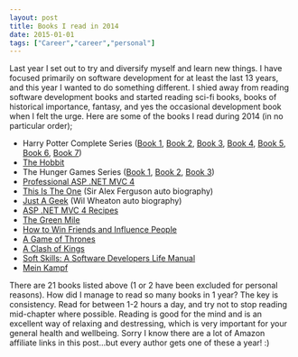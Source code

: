 ```yaml
---
layout: post
title: Books I read in 2014
date: 2015-01-01
tags: ["Career","career","personal"]
---
```


Last year I set out to try and diversify myself and learn new things.  I have focused primarily on software development for at least the last 13 years, and this year I wanted to do something different.  I shied away from reading software development books and started reading sci-fi books, books of historical importance, fantasy, and yes the occasional development book when I felt the urge. Here are some of the books I read during 2014 (in no particular order);

*   Harry Potter Complete Series ([Book 1](http://www.amazon.co.uk/gp/product/B00728DYME/ref=as_li_qf_sp_asin_il_tl?ie=UTF8&camp=1634&creative=6738&creativeASIN=B00728DYME&linkCode=as2&tag=jprecom-21&linkId=CGH6CIBGSFEEDRMH "Harry Potter and the Philosopher's Stone (Book 1) "), [Book 2](http://www.amazon.co.uk/gp/product/B00728DYII/ref=as_li_qf_sp_asin_il_tl?ie=UTF8&camp=1634&creative=6738&creativeASIN=B00728DYII&linkCode=as2&tag=jprecom-21&linkId=PT4TOGJUF7CP4ZTQ "Harry Potter and the Chamber of Secrets (Book 2) "), [Book 3](http://www.amazon.co.uk/gp/product/B00728DYQ0/ref=as_li_qf_sp_asin_il_tl?ie=UTF8&camp=1634&creative=6738&creativeASIN=B00728DYQ0&linkCode=as2&tag=jprecom-21&linkId=C5TL6ANY33PV66VC "Harry Potter and the Prisoner of Azkaban (Book 3) "), [Book 4](http://www.amazon.co.uk/gp/product/B00728DYBA/ref=as_li_qf_sp_asin_il_tl?ie=UTF8&camp=1634&creative=6738&creativeASIN=B00728DYBA&linkCode=as2&tag=jprecom-21&linkId=X24GBYIDPU26BCHS "Harry Potter and the Goblet of Fire (Book 4) "), [Book 5](http://www.amazon.co.uk/gp/product/B00728DYJM/ref=as_li_qf_sp_asin_il_tl?ie=UTF8&camp=1634&creative=6738&creativeASIN=B00728DYJM&linkCode=as2&tag=jprecom-21&linkId=JOOG6OULY3E7D7QZ "Harry Potter and the Order of the Phoenix (Book 5)"), [Book 6](http://www.amazon.co.uk/gp/product/B00728DYGA/ref=as_li_qf_sp_asin_il_tl?ie=UTF8&camp=1634&creative=6738&creativeASIN=B00728DYGA&linkCode=as2&tag=jprecom-21&linkId=AC4ULNTSYNRLIAWI "Harry Potter and the Half-Blood Prince (Book 6) "), [Book 7](http://www.amazon.co.uk/gp/product/B00728DY60/ref=as_li_qf_sp_asin_il_tl?ie=UTF8&camp=1634&creative=6738&creativeASIN=B00728DY60&linkCode=as2&tag=jprecom-21&linkId=NFY6D445TSYAYLZL "Harry Potter and the Deathly Hallows (Book 7) "))
*   [The Hobbit ](http://www.amazon.co.uk/gp/product/B002RI9ZY0/ref=as_li_qf_sp_asin_il_tl?ie=UTF8&camp=1634&creative=6738&creativeASIN=B002RI9ZY0&linkCode=as2&tag=jprecom-21&linkId=5VTXUVBPYKKHTXC2 "The Hobbit ")
*   The Hunger Games Series ([Book 1](http://www.amazon.co.uk/gp/product/B0083JCCX8/ref=as_li_qf_sp_asin_il_tl?ie=UTF8&camp=1634&creative=6738&creativeASIN=B0083JCCX8&linkCode=as2&tag=jprecom-21&linkId=T5YBZUDSWFYSQOQB "The Hunger Games (Hunger Games Trilogy Book 1)"), [Book 2](http://www.amazon.co.uk/gp/product/B006NXI58M/ref=as_li_qf_sp_asin_il_tl?ie=UTF8&camp=1634&creative=6738&creativeASIN=B006NXI58M&linkCode=as2&tag=jprecom-21&linkId=QHBXUOMDVDJJ7LJ5 "Catching Fire (Hunger Games Trilogy Book 2) "), [Book 3](http://www.amazon.co.uk/gp/product/B006NXICT4/ref=as_li_qf_sp_asin_il_tl?ie=UTF8&camp=1634&creative=6738&creativeASIN=B006NXICT4&linkCode=as2&tag=jprecom-21&linkId=IYXJHNIA4YBEFRW7 "Mockingjay (Hunger Games Trilogy Book 3) "))
*   [Professional ASP .NET MVC 4](http://www.amazon.co.uk/gp/product/B009F09SRM/ref=as_li_qf_sp_asin_il_tl?ie=UTF8&camp=1634&creative=6738&creativeASIN=B009F09SRM&linkCode=as2&tag=jprecom-21&linkId=YOFOZ2SQI5XL3BYK "Professional ASP.NET MVC 4 ")
*   [This Is The One](http://www.amazon.co.uk/gp/product/B0077FAZHO/ref=as_li_qf_sp_asin_il_tl?ie=UTF8&camp=1634&creative=6738&creativeASIN=B0077FAZHO&linkCode=as2&tag=jprecom-21&linkId=Q44ZCWCX7TFUFCHU "This is the One: Sir Alex Ferguson: The Uncut Story of a Football Genius ") (Sir Alex Ferguson auto biography)
*   [Just A Geek](http://www.amazon.co.uk/gp/product/B0026OR3OE/ref=as_li_qf_sp_asin_il_tl?ie=UTF8&camp=1634&creative=6738&creativeASIN=B0026OR3OE&linkCode=as2&tag=jprecom-21&linkId=PV6GZVIKNAYKQYN2 "Just a Geek: Unflinchingly honest tales of the search for life, love, and fulfillment beyond the Starship Enterprise ") (Wil Wheaton auto biography)
*   [ASP .NET MVC 4 Recipes](http://www.amazon.co.uk/gp/product/1430247738/ref=as_li_qf_sp_asin_il_tl?ie=UTF8&camp=1634&creative=6738&creativeASIN=1430247738&linkCode=as2&tag=jprecom-21&linkId=AQNPPIH7W52YLM2N "ASP.Net MVC 4 Recipes: A Problem-Solution Approach (Expert's Voice in .NET) ")
*   [The Green Mile](http://www.amazon.co.uk/gp/product/B004KSRZNI/ref=as_li_qf_sp_asin_il_tl?ie=UTF8&camp=1634&creative=6738&creativeASIN=B004KSRZNI&linkCode=as2&tag=jprecom-21&linkId=UVSNV2RVHHPYRHKC "The Green Mile ")
*   [How to Win Friends and Influence People](http://www.amazon.co.uk/gp/product/B0044XUINS/ref=as_li_qf_sp_asin_il_tl?ie=UTF8&camp=1634&creative=6738&creativeASIN=B0044XUINS&linkCode=as2&tag=jprecom-21&linkId=WD3TJLT6JACCLOKD "How to Win Friends and Influence People ")
*   [A Game of Thrones](http://www.amazon.co.uk/gp/product/B004GJXQ20/ref=as_li_qf_sp_asin_il_tl?ie=UTF8&camp=1634&creative=6738&creativeASIN=B004GJXQ20&linkCode=as2&tag=jprecom-21&linkId=IOPO7RB5BQTR64JF "A Game of Thrones (A Song of Ice and Fire, Book 1) ")
*   [A Clash of Kings](http://www.amazon.co.uk/gp/product/B004L9MFM2/ref=as_li_qf_sp_asin_il_tl?ie=UTF8&camp=1634&creative=6738&creativeASIN=B004L9MFM2&linkCode=as2&tag=jprecom-21&linkId=35Y5SCNRK4PXTPK6 "A Clash of Kings (A Song of Ice and Fire, Book 2) ")
*   [Soft Skills: A Software Developers Life Manual](http://www.amazon.co.uk/gp/product/1617292397/ref=as_li_qf_sp_asin_il_tl?ie=UTF8&camp=1634&creative=6738&creativeASIN=1617292397&linkCode=as2&tag=jprecom-21&linkId=QSSRAJRWEC4CI7DJ "Soft Skills: The software developer's life manual ")
*   [Mein Kampf](http://www.amazon.co.uk/gp/product/B00C6CHTX6/ref=as_li_qf_sp_asin_il_tl?ie=UTF8&camp=1634&creative=6738&creativeASIN=B00C6CHTX6&linkCode=as2&tag=jprecom-21&linkId=EQKNAFABW6ZQUEPZ "Mein Kampf ")

There are 21 books listed above (1 or 2 have been excluded for personal reasons).  How did I manage to read so many books in 1 year? The key is consistency.  Read for between 1-2 hours a day, and try not to stop reading mid-chapter where possible.  Reading is good for the mind and is an excellent way of relaxing and destressing, which is very important for your general health and wellbeing. Sorry I know there are a lot of Amazon affiliate links in this post...but every author gets one of these a year! :)